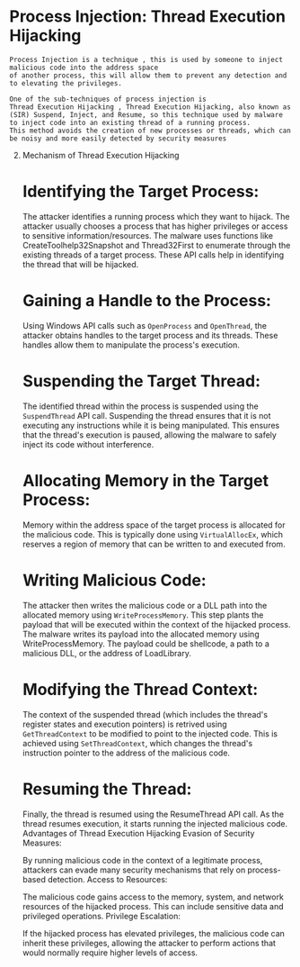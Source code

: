 
# Process Injection: Thread Execution Hijacking

    Process Injection is a technique , this is used by someone to inject malicious code into the address space 
    of another process, this will allow them to prevent any detection and to elevating the privileges. 

    One of the sub-techniques of process injection is 
    Thread Execution Hijacking , Thread Execution Hijacking, also known as (SIR) Suspend, Inject, and Resume, so this technique used by malware to inject code into an existing thread of a running process.
    This method avoids the creation of new processes or threads, which can be noisy and more easily detected by security measures

 2. Mechanism of Thread Execution Hijacking

    # Identifying the Target Process:
    The attacker identifies a running process which they want to hijack. The attacker usually chooses a process that has higher privileges or access to sensitive information/resources.
    The malware uses functions like CreateToolhelp32Snapshot and Thread32First to enumerate through the existing threads of a target process. These API calls help in identifying the thread that will be hijacked.

    # Gaining a Handle to the Process:
    
    Using Windows API calls such as `OpenProcess` and ` OpenThread `, the attacker obtains handles to the target process and its threads. 
    These handles allow them to manipulate the process's execution.

    # Suspending the Target Thread:
    The identified thread within the process is suspended using the ` SuspendThread ` API call. 
    Suspending the thread ensures that it is not executing any instructions while it is being manipulated.
    This ensures that the thread's execution is paused, allowing the malware to safely inject its code without interference.

    # Allocating Memory in the Target Process:
    Memory within the address space of the target process is allocated for the malicious code. 
    This is typically done using ` VirtualAllocEx `, which reserves a region of memory that can be written to and executed from.

    # Writing Malicious Code:
    The attacker then writes the malicious code or a DLL path into the allocated memory using ` WriteProcessMemory `. 
    This step plants the payload that will be executed within the context of the hijacked process.
    The malware writes its payload into the allocated memory using WriteProcessMemory. The payload could be shellcode, a path to a malicious DLL, or the address of LoadLibrary.

    # Modifying the Thread Context:
    The context of the suspended thread (which includes the thread's register states and execution pointers) is retrived using `GetThreadContext` to be modified to point to the injected code. 
    This is achieved using ` SetThreadContext `, which changes the thread's instruction pointer to the address of the malicious code.
    
    # Resuming the Thread:
    Finally, the thread is resumed using the ResumeThread API call. As the thread resumes execution, it starts running the injected malicious code.
    Advantages of Thread Execution Hijacking
    Evasion of Security Measures:

    By running malicious code in the context of a legitimate process, attackers can evade many security mechanisms that rely on process-based detection.
    Access to Resources:

    The malicious code gains access to the memory, system, and network resources of the hijacked process. This can include sensitive data and privileged operations.
    Privilege Escalation:

    If the hijacked process has elevated privileges, the malicious code can inherit these privileges, allowing the attacker to perform actions that would normally require higher levels of access.
